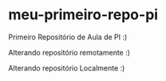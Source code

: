 # meu-primeiro-repo-pi
Primeiro Repositório de Aula de PI :)

Alterando repositório remotamente :)

Alterando repositório Localmente :)
